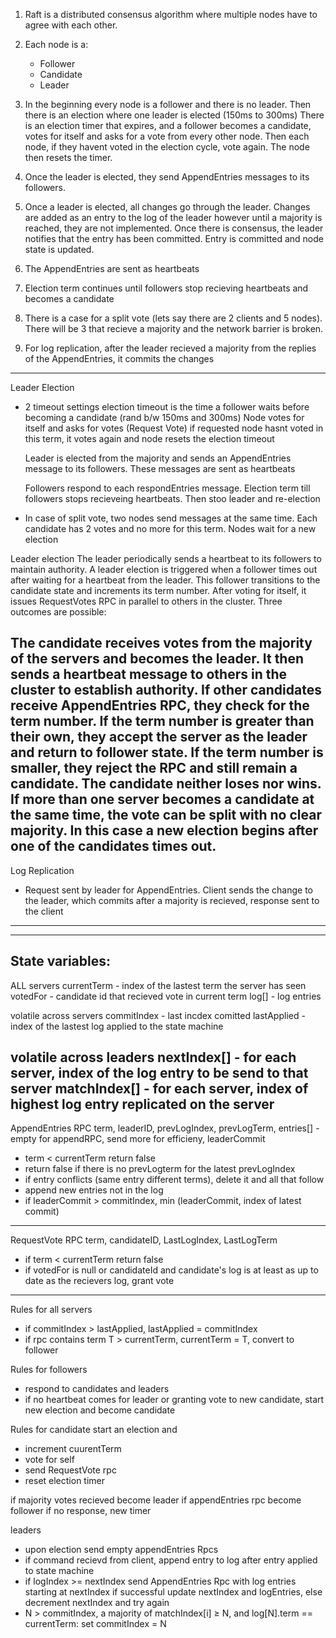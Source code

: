 1) Raft is a distributed consensus algorithm where multiple nodes have to agree with each other.

2) Each node is a:
    - Follower
    - Candidate
    - Leader

3) In the beginning every node is a follower and there is no leader.
    Then there is an election where one leader is elected (150ms to 300ms)
    There is an election timer that expires, and a follower becomes a candidate, votes for itself and asks for a vote
    from every other node. Then each node, if they havent voted in the election cycle, vote again. The node then resets the timer.

4) Once the leader is elected, they send AppendEntries messages to its followers.

5) Once a leader is elected, all changes go through the leader. Changes are added as an entry to the log of the leader however until a majority is reached, they are not implemented. Once there is consensus, the leader notifies that the entry has been committed. Entry is committed and node state is updated.

6) The AppendEntries are sent as heartbeats

7) Election term continues until followers stop recieving heartbeats and becomes a candidate

8) There is a case for a split vote (lets say there are 2 clients and 5 nodes). There will be 3 that recieve a majority and the network barrier is broken. 

9) For log replication, after the leader recieved a majority from the replies of the AppendEntries, it commits the changes


-----------------------------------------------------------------------------------------------------------

Leader Election
 
- 2 timeout settings
    election timeout is the time a follower waits before becoming a candidate (rand b/w 150ms and 300ms)
    Node votes for itself and asks for votes (Request Vote)
    if requested node hasnt voted in this term, it votes again and node resets the election timeout

    Leader is elected from the majority and sends an AppendEntries message to its followers. These messages are sent as heartbeats

    Followers respond to each respondEntries message. Election term till followers stops recieveing heartbeats. Then stoo leader and re-election

- In case of split vote, two nodes send messages at the same time. Each candidate has 2 votes and no more for this term. Nodes wait for a new election

Leader election
The leader periodically sends a heartbeat to its followers to maintain authority. A leader election is triggered when a follower times out after waiting for a heartbeat from the leader. This follower transitions to the candidate state and increments its term number. After voting for itself, it issues RequestVotes RPC in parallel to others in the cluster. Three outcomes are possible:

The candidate receives votes from the majority of the servers and becomes the leader. It then sends a heartbeat message to others in the cluster to establish authority.
If other candidates receive AppendEntries RPC, they check for the term number. If the term number is greater than their own, they accept the server as the leader and return to follower state. If the term number is smaller, they reject the RPC and still remain a candidate.
The candidate neither loses nor wins. If more than one server becomes a candidate at the same time, the vote can be split with no clear majority. In this case a new election begins after one of the candidates times out.
-----------------------------------------------------------------------------------------------------------

Log Replication

- Request sent by leader for AppendEntries. Client sends the change to the leader, which commits after a majority is recieved, response sent to the client
-----------------------------------------------------------------------------------------------------------
-----------------------------------------------------------------------------------------------------------


State variables:
--------------------------------------
ALL servers 
currentTerm - index of the lastest term the server has seen
votedFor    - candidate id that recieved vote in current term
log[]       - log entries

volatile across servers
commitIndex - last incdex comitted
lastApplied - index of the lastest log applied to the state machine

volatile across leaders
nextIndex[]  - for each server, index of the log entry to be send to that server
matchIndex[] - for each server, index of highest log entry replicated on the server
--------------------------------------
AppendEntries RPC
term, leaderID, prevLogIndex, prevLogTerm, entries[] - empty for appendRPC, send more for efficieny, leaderCommit

- term < currentTerm return false
- return false if there is no prevLogterm for the latest prevLogIndex
- if entry conflicts (same entry different terms), delete it and all that follow
- append new entries not in the log
- if leaderCommit > commitIndex, min (leaderCommit, index of latest commit)

--------------------------------------
RequestVote RPC
term, candidateID, LastLogIndex, LastLogTerm

- if term < currentTerm return false
- if votedFor is null or candidateId and candidate's log is at least as up to date as the recievers log, grant vote
--------------------------------------
Rules for all servers
- if commitIndex > lastApplied, lastApplied = commitIndex
- if rpc contains term T > currentTerm, currentTerm = T, convert to follower

Rules for followers
- respond to candidates and leaders
- if no heartbeat comes for leader or granting vote to new candidate, start new election and become candidate

Rules for candidate
start an election and
- increment cuurentTerm
- vote for self
- send RequestVote rpc
- reset election timer

if majority votes recieved become leader
if appendEntries rpc become follower
if no response, new timer

leaders
- upon election send empty appendEntries Rpcs
- if command recievd from client, append entry to log after entry applied to state machine
- if logIndex >= nextIndex send AppendEntries Rpc with log entries starting at nextIndex 
    if successful update nextIndex and logEntries, else decrement nextIndex and try again
- N > commitIndex, a majority
of matchIndex[i] ≥ N, and log[N].term == currentTerm: set commitIndex = N



